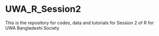 # UWA_R_Session2
This is the repository for codes, data and tutorials for Session 2 of R for UWA Bangladeshi Society 
